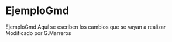 # EjemploGmd
EjemploGmd
Aquí se escriben los cambios que se vayan a realizar
Modificado por G.Marreros
